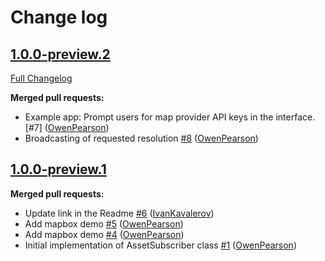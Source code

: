 # Change log

## [1.0.0-preview.2](https://github.com/ably/ably-asset-tracking-js/tree/v1.0.0-preview.2)

[Full Changelog](https://github.com/ably/ably-asset-tracking-js/compare/v1.0.0-preview.1...v1.0.0-preview.2)

**Merged pull requests:**

- Example app: Prompt users for map provider API keys in the interface. [\#7] ([OwenPearson](https://github.com/owenpearson))
- Broadcasting of requested resolution [\#8](https://github.com/ably/ably-asset-tracking-js/pull/8) ([OwenPearson](https://github.com/owenpearson))

## [1.0.0-preview.1](https://github.com/ably/ably-asset-tracking-js/tree/v1.0.0-preview.1)

**Merged pull requests:**

- Update link in the Readme [\#6](https://github.com/ably/ably-asset-tracking-js/pull/6) ([IvanKavalerov](https://github.com/kavalerov))
- Add mapbox demo [\#5](https://github.com/ably/ably-asset-tracking-js/pull/5) ([OwenPearson](https://github.com/owenpearson))
- Add mapbox demo [\#4](https://github.com/ably/ably-asset-tracking-js/pull/4) ([OwenPearson](https://github.com/owenpearson))
- Initial implementation of AssetSubscriber class [\#1](https://github.com/ably/ably-asset-tracking-js/pull/1) ([OwenPearson](https://github.com/owenpearson))

